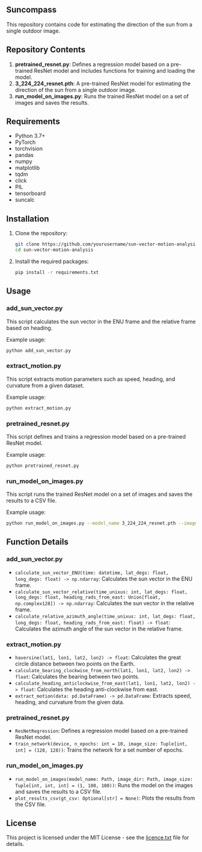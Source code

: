 ## Suncompass

This repository contains code for estimating the direction of the sun from a single outdoor image.

## Repository Contents

1. **pretrained_resnet.py**: Defines a regression model based on a pre-trained ResNet model and includes functions for training and loading the model.
2. **3_224_224_resnet.pth**: A pre-trained ResNet model for estimating the direction of the sun from a single outdoor image.
3. **run_model_on_images.py**: Runs the trained ResNet model on a set of images and saves the results.

## Requirements

- Python 3.7+
- PyTorch
- torchvision
- pandas
- numpy
- matplotlib
- tqdm
- click
- PIL
- tensorboard
- suncalc

## Installation

1. Clone the repository:
    ```sh
    git clone https://github.com/yourusername/sun-vector-motion-analysis.git
    cd sun-vector-motion-analysis
    ```

2. Install the required packages:
    ```sh
    pip install -r requirements.txt
    ```

## Usage

### add_sun_vector.py

This script calculates the sun vector in the ENU frame and the relative frame based on heading.

Example usage:
```sh
python add_sun_vector.py
```

### extract_motion.py

This script extracts motion parameters such as speed, heading, and curvature from a given dataset.

Example usage:
```sh
python extract_motion.py
```

### pretrained_resnet.py

This script defines and trains a regression model based on a pre-trained ResNet model.

Example usage:
```sh
python pretrained_resnet.py
```

### run_model_on_images.py

This script runs the trained ResNet model on a set of images and saves the results to a CSV file.

Example usage:
```sh
python run_model_on_images.py --model_name 3_224_224_resnet.pth --image_dir /path/to/images --gt_csv /path/to/ground_truth.csv
```

## Function Details

### add_sun_vector.py

- `calculate_sun_vector_ENU(time: datetime, lat_degs: float, long_degs: float) -> np.ndarray`: Calculates the sun vector in the ENU frame.
- `calculate_sun_vector_relative(time_unixus: int, lat_degs: float, long_degs: float, heading_rads_from_east: Union[float, np.complex128]) -> np.ndarray`: Calculates the sun vector in the relative frame.
- `calculate_relative_azimuth_angle(time_unixus: int, lat_degs: float, long_degs: float, heading_rads_from_east: float) -> float`: Calculates the azimuth angle of the sun vector in the relative frame.

### extract_motion.py

- `haversine(lat1, lon1, lat2, lon2) -> float`: Calculates the great circle distance between two points on the Earth.
- `calculate_bearing_clockwise_from_north(lat1, lon1, lat2, lon2) -> float`: Calculates the bearing between two points.
- `calculate_heading_anticlockwise_from_east(lat1, lon1, lat2, lon2) -> float`: Calculates the heading anti-clockwise from east.
- `extract_motion(data: pd.DataFrame) -> pd.DataFrame`: Extracts speed, heading, and curvature from the given data.

### pretrained_resnet.py

- `ResNetRegression`: Defines a regression model based on a pre-trained ResNet model.
- `train_network(device, n_epochs: int = 10, image_size: Tuple[int, int] = (128, 128))`: Trains the network for a set number of epochs.

### run_model_on_images.py

- `run_model_on_images(model_name: Path, image_dir: Path, image_size: Tuple[int, int, int] = (1, 100, 100))`: Runs the model on the images and saves the results to a CSV file.
- `plot_results_csv(gt_csv: Optional[str] = None)`: Plots the results from the CSV file.

## License

This project is licensed under the MIT License - see the [licence.txt](licence.txt) file for details.
